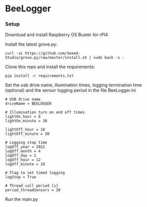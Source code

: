 # BeeLogger

### Setup
Download and install Raspberry OS Buster for rPI4

Install the latest grove.py:

```
curl -sL https://github.com/Seeed-Studio/grove.py/raw/master/install.sh | sudo bash -s -
```

Clone this repo and install the requirements:

```
pip install -r requirements.txt
```

Set the usb drive name, illumination times, logging termination time (optional) and the sensor logging period in the file BeeLogger.ini

```
# USB drive name
driveName = BEELOGGER

# Illumination turn on and off times
lightOn_hour = 6
lightOn_minute = 30

lightOff_hour = 18
lightOff_minute = 30

# Logging stop time
logOff_year = 2022
logOff_month = 4
logOff_day = 1
logOff_hour = 12
logOff_minute = 10

# Flag to set timed logging
logStop = True

# Thread call period [s]
period_threadSensors = 30
```

Run the main.py
